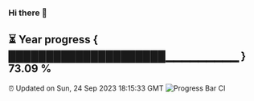 ### Hi there 👋
⏳ Year progress { █████████████████████▁▁▁▁▁▁▁▁▁ } 73.09 %
---
⏰ Updated on Sun, 24 Sep 2023 18:15:33 GMT
![Progress Bar CI](https://github.com/liununu/liununu/workflows/Progress%20Bar%20CI/badge.svg)
